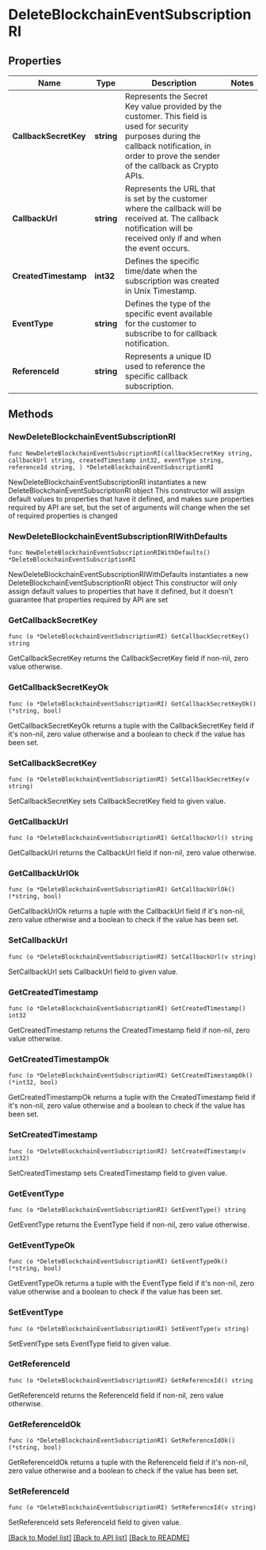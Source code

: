 # DeleteBlockchainEventSubscriptionRI

## Properties

Name | Type | Description | Notes
------------ | ------------- | ------------- | -------------
**CallbackSecretKey** | **string** | Represents the Secret Key value provided by the customer. This field is used for security purposes during the callback notification, in order to prove the sender of the callback as Crypto APIs. | 
**CallbackUrl** | **string** | Represents the URL that is set by the customer where the callback will be received at. The callback notification will be received only if and when the event occurs. | 
**CreatedTimestamp** | **int32** | Defines the specific time/date when the subscription was created in Unix Timestamp. | 
**EventType** | **string** | Defines the type of the specific event available for the customer to subscribe to for callback notification. | 
**ReferenceId** | **string** | Represents a unique ID used to reference the specific callback subscription. | 

## Methods

### NewDeleteBlockchainEventSubscriptionRI

`func NewDeleteBlockchainEventSubscriptionRI(callbackSecretKey string, callbackUrl string, createdTimestamp int32, eventType string, referenceId string, ) *DeleteBlockchainEventSubscriptionRI`

NewDeleteBlockchainEventSubscriptionRI instantiates a new DeleteBlockchainEventSubscriptionRI object
This constructor will assign default values to properties that have it defined,
and makes sure properties required by API are set, but the set of arguments
will change when the set of required properties is changed

### NewDeleteBlockchainEventSubscriptionRIWithDefaults

`func NewDeleteBlockchainEventSubscriptionRIWithDefaults() *DeleteBlockchainEventSubscriptionRI`

NewDeleteBlockchainEventSubscriptionRIWithDefaults instantiates a new DeleteBlockchainEventSubscriptionRI object
This constructor will only assign default values to properties that have it defined,
but it doesn't guarantee that properties required by API are set

### GetCallbackSecretKey

`func (o *DeleteBlockchainEventSubscriptionRI) GetCallbackSecretKey() string`

GetCallbackSecretKey returns the CallbackSecretKey field if non-nil, zero value otherwise.

### GetCallbackSecretKeyOk

`func (o *DeleteBlockchainEventSubscriptionRI) GetCallbackSecretKeyOk() (*string, bool)`

GetCallbackSecretKeyOk returns a tuple with the CallbackSecretKey field if it's non-nil, zero value otherwise
and a boolean to check if the value has been set.

### SetCallbackSecretKey

`func (o *DeleteBlockchainEventSubscriptionRI) SetCallbackSecretKey(v string)`

SetCallbackSecretKey sets CallbackSecretKey field to given value.


### GetCallbackUrl

`func (o *DeleteBlockchainEventSubscriptionRI) GetCallbackUrl() string`

GetCallbackUrl returns the CallbackUrl field if non-nil, zero value otherwise.

### GetCallbackUrlOk

`func (o *DeleteBlockchainEventSubscriptionRI) GetCallbackUrlOk() (*string, bool)`

GetCallbackUrlOk returns a tuple with the CallbackUrl field if it's non-nil, zero value otherwise
and a boolean to check if the value has been set.

### SetCallbackUrl

`func (o *DeleteBlockchainEventSubscriptionRI) SetCallbackUrl(v string)`

SetCallbackUrl sets CallbackUrl field to given value.


### GetCreatedTimestamp

`func (o *DeleteBlockchainEventSubscriptionRI) GetCreatedTimestamp() int32`

GetCreatedTimestamp returns the CreatedTimestamp field if non-nil, zero value otherwise.

### GetCreatedTimestampOk

`func (o *DeleteBlockchainEventSubscriptionRI) GetCreatedTimestampOk() (*int32, bool)`

GetCreatedTimestampOk returns a tuple with the CreatedTimestamp field if it's non-nil, zero value otherwise
and a boolean to check if the value has been set.

### SetCreatedTimestamp

`func (o *DeleteBlockchainEventSubscriptionRI) SetCreatedTimestamp(v int32)`

SetCreatedTimestamp sets CreatedTimestamp field to given value.


### GetEventType

`func (o *DeleteBlockchainEventSubscriptionRI) GetEventType() string`

GetEventType returns the EventType field if non-nil, zero value otherwise.

### GetEventTypeOk

`func (o *DeleteBlockchainEventSubscriptionRI) GetEventTypeOk() (*string, bool)`

GetEventTypeOk returns a tuple with the EventType field if it's non-nil, zero value otherwise
and a boolean to check if the value has been set.

### SetEventType

`func (o *DeleteBlockchainEventSubscriptionRI) SetEventType(v string)`

SetEventType sets EventType field to given value.


### GetReferenceId

`func (o *DeleteBlockchainEventSubscriptionRI) GetReferenceId() string`

GetReferenceId returns the ReferenceId field if non-nil, zero value otherwise.

### GetReferenceIdOk

`func (o *DeleteBlockchainEventSubscriptionRI) GetReferenceIdOk() (*string, bool)`

GetReferenceIdOk returns a tuple with the ReferenceId field if it's non-nil, zero value otherwise
and a boolean to check if the value has been set.

### SetReferenceId

`func (o *DeleteBlockchainEventSubscriptionRI) SetReferenceId(v string)`

SetReferenceId sets ReferenceId field to given value.



[[Back to Model list]](../README.md#documentation-for-models) [[Back to API list]](../README.md#documentation-for-api-endpoints) [[Back to README]](../README.md)


